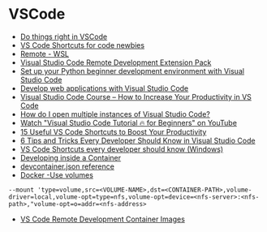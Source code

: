 # VSCode

- [Do things right in VSCode](https://blog.jessitron.com/2019/12/02/do-things-right-in-vscode/)
- [VS Code Shortcuts for code newbies](https://dev.to/iraamoni/vs-code-shortcuts-for-code-newbies-mac-windows-gif-h6c)
- [Remote - WSL](https://marketplace.visualstudio.com/items?itemName=ms-vscode-remote.remote-wsl)
- [Visual Studio Code Remote Development Extension Pack](https://marketplace.visualstudio.com/items?itemName=ms-vscode-remote.vscode-remote-extensionpack)
- [Set up your Python beginner development environment with Visual Studio Code](https://docs.microsoft.com/en-us/learn/modules/python-install-vscode/?WT.mc_id=ignite2020_techseries)
- [Develop web applications with Visual Studio Code](https://docs.microsoft.com/en-us/learn/modules/develop-web-apps-with-vs-code/?WT.mc_id=ignite2020_techseries)
- [Visual Studio Code Course – How to Increase Your Productivity in VS Code](https://www.freecodecamp.org/news/learn-visual-studio-code-to-increase-productivity/)
- [How do I open multiple instances of Visual Studio Code?](https://stackoverflow.com/questions/29964825/how-do-i-open-multiple-instances-of-visual-studio-code)
- [Watch "Visual Studio Code Tutorial 🔥 for Beginners" on YouTube](https://youtu.be/-6U3JPWRWHc)
- [15 Useful VS Code Shortcuts to Boost Your Productivity](https://betterprogramming.pub/15-useful-vscode-shortcuts-to-boost-your-productivity-415de3cb1910)
- [6 Tips and Tricks Every Developer Should Know in Visual Studio Code](https://dev.to/zahab/6-tips-and-tricks-every-developer-should-know-in-visual-studio-code-48mo)
- [VS Code Shortcuts every developer should know (Windows)](https://dev.to/mursalfk/vs-code-shortcuts-every-developer-should-know-windows-30g2)
- [Developing inside a Container](https://code.visualstudio.com/docs/remote/containers#_getting-started)
- [devcontainer.json reference](https://code.visualstudio.com/docs/remote/devcontainerjson-reference)
- [Docker -Use volumes](https://docs.docker.com/storage/volumes/)
```
--mount 'type=volume,src=<VOLUME-NAME>,dst=<CONTAINER-PATH>,volume-driver=local,volume-opt=type=nfs,volume-opt=device=<nfs-server>:<nfs-path>,"volume-opt=o=addr=<nfs-address>
```
- [VS Code Remote Development Container Images](https://hub.docker.com/_/microsoft-vscode-devcontainers)

